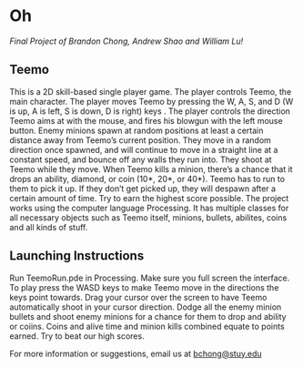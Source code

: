 # Oh
*Final Project of Brandon Chong, Andrew Shao and William Lu!*

## Teemo
  This is a 2D skill-based single player game. The player controls Teemo, the main character. The player moves Teemo by pressing the W, A, S, and D (W is up, A is left, S is down, D is right) keys . The player controls the direction Teemo aims at with the mouse, and fires his blowgun with the left mouse button. Enemy minions spawn at random positions at least a certain distance away from Teemo’s current position. They move in a random direction once spawned, and will continue to move in a straight line at a constant speed, and bounce off any walls they run into. They shoot at Teemo while they move. When Teemo kills a minion, there’s a chance that it drops an ability, diamond, or coin (10*, 20*, or 40*). Teemo has to run to them to pick it up. If they don’t get picked up, they will despawn after a certain amount of time. Try to earn the highest score possible.
  The project works using the computer language Processing. It has multiple classes for all necessary objects such as Teemo itself, minions, bullets, abilites, coins and all kinds of stuff. 
  
## Launching Instructions
  Run TeemoRun.pde in Processing. Make sure you full screen the interface.
  To play press the WASD keys to make Teemo move in the directions the keys point towards. Drag your cursor over the screen to have Teemo automatically shoot in your cursor direction. Dodge all the enemy minion bullets and shoot enemy minions for a chance for them to drop and ability or coiins. Coins and alive time and minion kills combined equate to points earned. Try to beat our high scores.
  
For more information or suggestions, email us at bchong@stuy.edu
